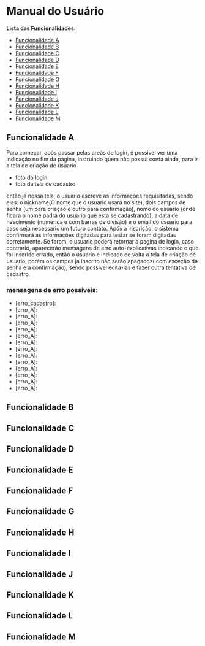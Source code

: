 # Manual do Usuário










**Lista das Funcionalidades:**

 - [Funcionalidade A](#Cadastro)
 - [Funcionalidade B](#Login/Logout)
 - [Funcionalidade C](#Controle-de-acessos)
 - [Funcionalidade D](#Editar-dados)
 - [Funcionalidade E](#Busca-de-usuário-e-posts)
 - [Funcionalidade F](#Timeline)
 - [Funcionalidade G](#Conceder-e-retirar-privilégios-de-administrador)
 - [Funcionalidade H](#Editar-Usuário)
 - [Funcionalidade I](#Postar)
 - [Funcionalidade J](#Comentar)
 - [Funcionalidade K](#Curtir-e-descurtir-posts-e-comentários)
 - [Funcionalidade L](#Editar-posts-e-comentários)
 - [Funcionalidade M](#Excluir-posts-e-comentários)

## Funcionalidade A

Para começar, após passar pelas areás de login, é possivel ver uma indicação no fim da pagina, instruindo quem não possui conta ainda, para ir a tela de criação de usuario

- foto do login
- foto da tela de cadastro

então,já nessa tela, o usuario escreve as informações requisitadas, sendo elas: o nickname(O nome que o usuario usará no site), dois campos de senha (um para criação e outro para confirmação), nome do usuario (onde ficara o nome padra do usuario que esta se cadastrando), a data de nascimento (numerica e com barras de divisão) e o email do usuario para caso seja necessario um futuro contato.
Após a inscrição, o sistema confirmará as informações digitadas para testar se foram digitadas corretamente. Se foram, o usuario poderá retornar a pagina de login, caso contrario, aparecerão mensagens de erro auto-explicativas indicando o que foi inserido errado, então o usuario é indicado de volta a tela de criação de usuario, porém os campos ja inscrito não serâo apagados( com exceção da senha e a confirmação), sendo possivel edita-las e fazer outra tentativa de cadastro.

### mensagens de erro possiveis:

- [erro_cadastro]:
- [erro_A]:
- [erro_A]:
- [erro_A]:
- [erro_A]:
- [erro_A]:
- [erro_A]:
- [erro_A]:
- [erro_A]:
- [erro_A]:
- [erro_A]:
- [erro_A]:
- [erro_A]:
- [erro_A]:

## Funcionalidade B



## Funcionalidade C

## Funcionalidade D
## Funcionalidade E
## Funcionalidade F
## Funcionalidade G
## Funcionalidade H
## Funcionalidade I
## Funcionalidade J
## Funcionalidade K
## Funcionalidade L
## Funcionalidade M
